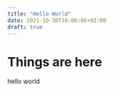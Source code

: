 ```yaml
---
title: "Hello World"
date: 2021-10-30T16:06:06+02:00
draft: true
---
```


# Things are here
hello world
